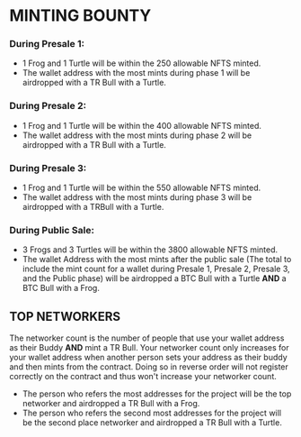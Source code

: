 # MINTING BOUNTY

### During Presale 1:

* 1 Frog and 1 Turtle will be within the 250 allowable NFTS minted.&#x20;
* The wallet address with the most mints during phase 1 will be airdropped with a TR Bull with a Turtle.&#x20;

### During Presale 2:&#x20;

* 1 Frog and 1 Turtle will be within the 400 allowable NFTS minted.&#x20;
* The wallet address with the most mints during phase 2 will be airdropped with a TR Bull with a Turtle.&#x20;

### During Presale 3:&#x20;

* 1 Frog and 1 Turtle will be within the 550 allowable NFTS minted.&#x20;
* The wallet address with the most mints during phase 3 will be airdropped with a TRBull with a Turtle.&#x20;

### During Public Sale:&#x20;

* 3 Frogs and 3 Turtles will be within the 3800 allowable NFTS minted.&#x20;
* The wallet Address with the most mints after the public sale (The total to include the mint count for a wallet during Presale 1, Presale 2, Presale 3, and the Public phase) will be airdropped a BTC Bull with a Turtle **AND** a BTC Bull with a Frog.



## TOP NETWORKERS

The networker count is the number of people that use your wallet address as their Buddy **AND** mint a TR Bull. Your networker count only increases for your wallet address when another person sets your address as their buddy and then mints from the contract. Doing so in reverse order will not register correctly on the contract and thus won't increase your networker count.&#x20;

* The person who refers the most addresses for the project will be the top networker and airdropped a TR Bull with a Frog.
* The person who refers the second most addresses for the project will be the second place networker and airdropped a TR Bull with a Turtle.

